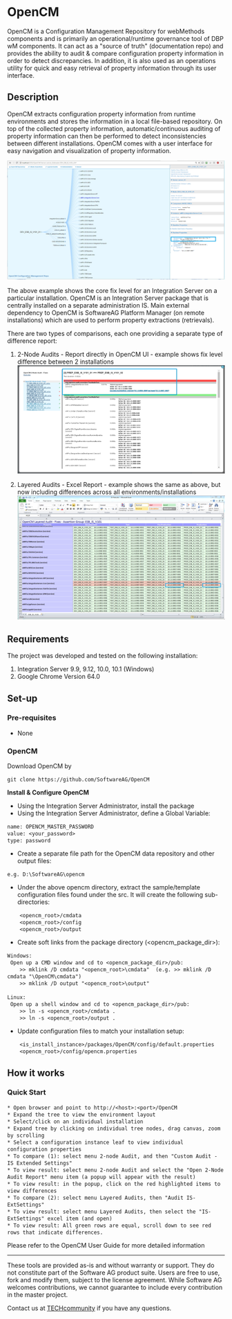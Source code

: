 # OpenCM
OpenCM is a Configuration Management Repository for webMethods components and is primarily an operational/runtime governance tool of DBP wM components. It can act as a "source of truth" (documentation repo) and provides the ability to audit & compare configuration property information in order to detect discrepancies. In addition, it is also used as an operations utility for quick and easy retrieval of property information through its user interface.   
 
## Description
OpenCM extracts configuration property information from runtime environments and stores the information in a local file-based repository. On top of the collected property information, automatic/continuous auditing of property information can then be performed to detect inconsistencies between different installations. OpenCM comes with a user interface for easy navigation and visualization of property information.

![Alt text](/github_images/UI-InstallationNode.jpg?raw=true "OpenCM User Interface")

The above example shows the core fix level for an Integration Server on a particular installation. OpenCM is an Integration Server package that is centrally installed on a separate administration IS. Main external dependency to OpenCM is SoftwareAG Platform Manager (on remote installations) which are used to perform property extractions (retrievals).

There are two types of comparisons, each one providing a separate type of difference report:

1. 2-Node Audits - Report directly in OpenCM UI - example shows fix level difference between 2 installations
![Alt text](/github_images/UI-Report-01.jpg?raw=true "OpenCM HTML Report")

2. Layered Audits - Excel Report - example shows the same as above, but now including differences across all environments/installations
![Alt text](/github_images/UI-Report-02.jpg?raw=true "OpenCM Excel Report")

## Requirements

The project was developed and tested on the following installation:

1. Integration Server 9.9, 9.12, 10.0, 10.1 (Windows)
2. Google Chrome Version 64.0
  
## Set-up

### Pre-requisites

* None

### OpenCM 
Download OpenCM by
```
git clone https://github.com/SoftwareAG/OpenCM
```
 
**Install & Configure OpenCM** 

* Using the Integration Server Administrator, install the package 
* Using the Integration Server Administrator, define a Global Variable:
```
name: OPENCM_MASTER_PASSWORD
value: <your_password>
type: password
```

* Create a separate file path for the OpenCM data repository and other output files:
```
e.g. D:\SoftwareAG\opencm

```
* Under the above opencm directory, extract the sample/template configuration files found under the src. It will create the following sub-directories:
```
	<opencm_root>/cmdata
	<opencm_root>/config
	<opencm_root>/output
```

* Create soft links from the package directory (<opencm_package_dir>):
```
Windows: 
 Open up a CMD window and cd to <opencm_package_dir>/pub:
 	>> mklink /D cmdata "<opencm_root>\cmdata"	(e.g. >> mklink /D cmdata "\OpenCM\cmdata")
 	>> mklink /D output "<opencm_root>\output"

Linux: 
 Open up a shell window and cd to <opencm_package_dir>/pub:
 	>> ln -s <opencm_root>/cmdata .
 	>> ln -s <opencm_root>/output .
```

* Update configuration files to match your installation setup:
```
	<is_install_instance>/packages/OpenCM/config/default.properties
	<opencm_root>/config/opencm.properties
```

## How it works

### Quick Start
	* Open browser and point to http://<host>:<port>/OpenCM
	* Expand the tree to view the environment layout
	* Select/click on an individual installation
	* Expand tree by clicking on individual tree nodes, drag canvas, zoom by scrolling 
	* Select a configuration instance leaf to view individual configuration properties
	* To compare (1): select menu 2-node Audit, and then "Custom Audit - IS Extended Settings"
	* To view result: select menu 2-node Audit and select the "Open 2-Node Audit Report" menu item (a popup will appear with the result)
	* To view result: in the popup, click on the red highlighted items to view differences
	* To compare (2): select menu Layered Audits, then "Audit IS-ExtSettings"
	* To view result: select menu Layered Audits, then select the "IS-ExtSettings" excel item (and open)
	* To view result: All green rows are equal, scroll down to see red rows that indicate differences.

Please refer to the OpenCM User Guide for more detailed information
	
______________________
These tools are provided as-is and without warranty or support. They do not constitute part of the Software AG product suite. Users are free to use, fork and modify them, subject to the license agreement. While Software AG welcomes contributions, we cannot guarantee to include every contribution in the master project.	

Contact us at [TECHcommunity](mailto:technologycommunity@softwareag.com?subject=Github/SoftwareAG) if you have any questions.